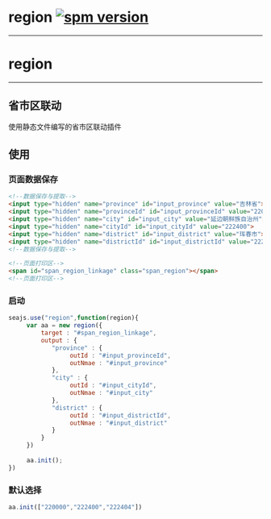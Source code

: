 # region [![spm version](http://spmjs.io/badge/region)](http://spmjs.io/package/region)

---

# region

---

## 省市区联动

使用静态文件编写的省市区联动插件

## 使用

### 页面数据保存
````html
<!--数据保存与提取-->
<input type="hidden" name="province" id="input_province" value="吉林省">
<input type="hidden" name="provinceId" id="input_provinceId" value="220000">
<input type="hidden" name="city" id="input_city" value="延边朝鲜族自治州">
<input type="hidden" name="cityId" id="input_cityId" value="222400">
<input type="hidden" name="district" id="input_district" value="珲春市">
<input type="hidden" name="districtId" id="input_districtId" value="222404">
<!--数据保存与提取-->

<!--页面打印区-->
<span id="span_region_linkage" class="span_region"></span>
<!--页面打印区-->
````
### 启动
````javascript
seajs.use("region",function(region){
     var aa = new region({
     	 target : "#span_region_linkage",
		 output : {
	        "province" : {
	             outId : "#input_provinceId",
	             outNmae : "#input_province"
	        },
	        "city" : {
	             outId : "#input_cityId",
	             outNmae : "#input_city"
	        },
	        "district" : {
	             outId : "#input_districtId",
	             outNmae : "#input_district"
	        } 
	     }
     })
     
     aa.init();
})	
````

### 默认选择
````javascript
aa.init(["220000","222400","222404"])	
````
